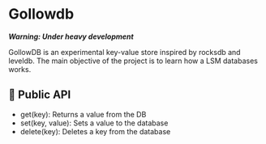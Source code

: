 # Gollowdb

***Warning: Under heavy development***

GollowDB is an experimental key-value store inspired by rocksdb and leveldb. The main objective of the project is to learn how a LSM databases works.

## 📣 Public API

* get(key): Returns a value from the DB
* set(key, value): Sets a value to the database
* delete(key): Deletes a key from the database
